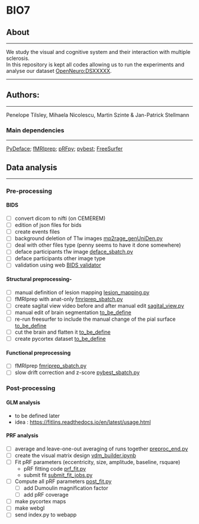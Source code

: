 # BIO7
## About
---
We study the visual and cognitive system and their interaction with multiple sclerosis.</br>
In this repository is kept all codes allowing us to run the experiments and analyse our dataset [OpenNeuro:DSXXXXX](https://openneuro.org/datasets/dsXXXX).</br>

---
## Authors: 
---
Penelope Tilsley, Mihaela Nicolescu, Martin Szinte & Jan-Patrick Stellmann

### Main dependencies
---
[PyDeface](https://github.com/poldracklab/pydeface); 
[fMRIprep](https://fmriprep.org/en/stable/); 
[pRFpy](https://github.com/VU-Cog-Sci/prfpy); 
[pybest](https://github.com/lukassnoek/pybest);
[FreeSurfer](https://surfer.nmr.mgh.harvard.edu/)
</br>


## Data analysis
---

### Pre-processing

#### BIDS
- [ ] convert dicom to nifti (on CEMEREM)
- [ ] edition of json files for bids 
- [ ] create events files
- [ ] background deletion of T1w images [mp2rage_genUniDen.py](analysis_code/preproc/bids/mp2rage_genUniDen.py)
- [ ] deal with other files type (penny seems to have it done somewhere)
- [ ] deface participants t1w image [deface_sbatch.py](analysis_code/preproc/bids/deface_sbatch.py)
- [ ] deface participants other image type
- [ ] validation using web [BIDS validator](https://bids-standard.github.io/bids-validator/)

#### Structural preprocessing-

- [ ] manual definition of lesion mapping [lesion_mapping.py](analysis_code/preproc/anatomical/lesion_mapping.py)
- [ ] fMRIprep with anat-only [fmriprep_sbatch.py](analysis_code/preproc/functional/fmriprep_sbatch.py)
- [ ] create sagital view video before and after manual edit [sagital_view.py](analysis_code/preproc/anatomical/sagital_view.py)
- [ ] manual edit of brain segmentation [to_be_define](/asdasd/)
- [ ] re-run freesurfer to include the manual change of the pial surface [to_be_define](/asdasd/)
- [ ] cut the brain and flatten it [to_be_define](/asdasd/)
- [ ] create pycortex dataset [to_be_define](/asdasd/)

#### Functional preprocessing
- [ ] fMRIprep [fmriprep_sbatch.py](analysis_code/preproc/functional/fmriprep_sbatch.py)
- [ ] slow drift correction and z-score [pybest_sbatch.py](analysis_code/preproc/functional/pybest_sbatch.py)

### Post-processing

#### GLM analysis
- to be defined later
- idea : https://fitlins.readthedocs.io/en/latest/usage.html


#### PRF analysis
- [ ] average and leave-one-out averaging of runs together [preproc_end.py](analysis_code/preproc/functional/preproc_end.py)
- [ ] create the visual matrix design [vdm_builder.ipynb](analysis_code/postproc/prf/fit/vdm_builder.ipynb)
- [ ] Fit pRF parameters (eccentricity, size, amplitude, baseline, rsquare)
  - pRF fitting code [prf_fit.py](analysis_code/postproc/prf/fit/prf_fit.py)
  - submit fit [submit_fit_jobs.py](analysis_code/postproc/prf/fit/submit_fit_jobs.py)
- [ ] Compute all pRF parameters [post_fit.py](analysis_code/postproc/prf/post_fit/post_fit.py)
    - [ ] add Dumoulin magnification factor
    - [ ] add pRF coverage
- [ ] make pycortex maps
- [ ] make webgl
- [ ] send index.py to webapp